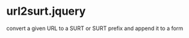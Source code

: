 url2surt.jquery
===============

convert a given URL to a SURT or SURT prefix and append it to a form